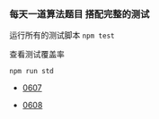 ### 每天一道算法题目 搭配完整的测试

运行所有的测试脚本
```npm test ```

查看测试覆盖率

```npm run std ```

* [0607](https://github.com/FreemenL/daily-algorithm/blob/master/0607/index.md)

* [0608](https://github.com/FreemenL/daily-algorithm/blob/master/0608/index.md)

